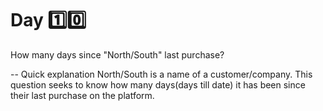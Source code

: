 # Day 1️⃣0️⃣

How many days since "North/South" last purchase?

-- Quick explanation
North/South is a name of a customer/company. 
This question seeks to know how many days(days till date) it has been since their last purchase on the platform.


